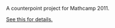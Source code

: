 A counterpoint project for Mathcamp 2011.


[See this for details.](http://luckytoilet.wordpress.com/2011/08/10/algorithmic-counterpoint-how-i-wrote-a-computer-program-to-generate-music-at-mathcamp-2011/)